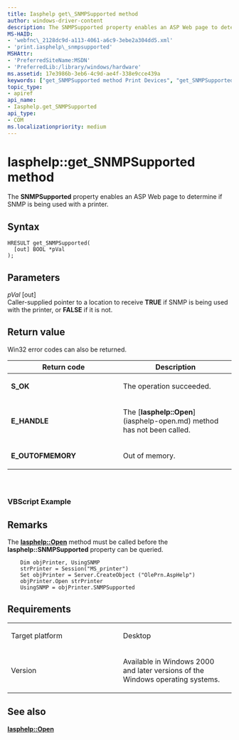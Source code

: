 ```yaml
---
title: Iasphelp get\_SNMPSupported method
author: windows-driver-content
description: The SNMPSupported property enables an ASP Web page to determine if SNMP is being used with a printer.
MS-HAID:
- 'webfnc\_2128dc9d-a113-4061-a6c9-3ebe2a304dd5.xml'
- 'print.iasphelp\_snmpsupported'
MSHAttr:
- 'PreferredSiteName:MSDN'
- 'PreferredLib:/library/windows/hardware'
ms.assetid: 17e3986b-3eb6-4c9d-ae4f-338e9cce439a
keywords: ["get_SNMPSupported method Print Devices", "get_SNMPSupported method Print Devices , Iasphelp interface", "Iasphelp interface Print Devices , get_SNMPSupported method"]
topic_type:
- apiref
api_name:
- Iasphelp.get_SNMPSupported
api_type:
- COM
ms.localizationpriority: medium
---
```


# Iasphelp::get\_SNMPSupported method


The **SNMPSupported** property enables an ASP Web page to determine if SNMP is being used with a printer.

Syntax
------

```ManagedCPlusPlus
HRESULT get_SNMPSupported(
  [out] BOOL *pVal
);
```

Parameters
----------

*pVal* \[out\]  
Caller-supplied pointer to a location to receive **TRUE** if SNMP is being used with the printer, or **FALSE** if it is not.

Return value
------------

Win32 error codes can also be returned.

<table>
<colgroup>
<col width="50%" />
<col width="50%" />
</colgroup>
<thead>
<tr class="header">
<th>Return code</th>
<th>Description</th>
</tr>
</thead>
<tbody>
<tr class="odd">
<td><strong>S_OK</strong></td>
<td><p>The operation succeeded.</p></td>
</tr>
<tr class="even">
<td><strong>E_HANDLE</strong></td>
<td><p>The [<strong>Iasphelp::Open</strong>](iasphelp-open.md) method has not been called.</p></td>
</tr>
<tr class="odd">
<td><strong>E_OUTOFMEMORY</strong></td>
<td><p>Out of memory.</p></td>
</tr>
</tbody>
</table>

 

## <span id="ddk_iasphelp_snmpsupported_gg"></span><span id="DDK_IASPHELP_SNMPSUPPORTED_GG"></span>


### <span id="vbscript_example"></span><span id="VBSCRIPT_EXAMPLE"></span>VBScript Example

Remarks
-------

The [**Iasphelp::Open**](iasphelp-open.md) method must be called before the **Iasphelp::SNMPSupported** property can be queried.

```
    Dim objPrinter, UsingSNMP
    strPrinter = Session("MS_printer")
    Set objPrinter = Server.CreateObject ("OlePrn.AspHelp")
    objPrinter.Open strPrinter
    UsingSNMP = objPrinter.SNMPSupported
```

Requirements
------------

<table>
<colgroup>
<col width="50%" />
<col width="50%" />
</colgroup>
<tbody>
<tr class="odd">
<td><p>Target platform</p></td>
<td>Desktop</td>
</tr>
<tr class="even">
<td><p>Version</p></td>
<td><p>Available in Windows 2000 and later versions of the Windows operating systems.</p></td>
</tr>
</tbody>
</table>

## <span id="see_also"></span>See also


[**Iasphelp::Open**](iasphelp-open.md)

 

 




